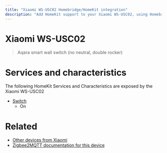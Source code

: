 ```yaml
---
title: "Xiaomi WS-USC02 Homebridge/HomeKit integration"
description: "Add HomeKit support to your Xiaomi WS-USC02, using Homebridge, Zigbee2MQTT and homebridge-z2m."
---
```

<!---
This file has been GENERATED using src/docgen/docgen.ts
DO NOT EDIT THIS FILE MANUALLY!
-->
# Xiaomi WS-USC02
> Aqara smart wall switch (no neutral, double rocker)


# Services and characteristics
The following HomeKit Services and Characteristics are exposed by
the Xiaomi WS-USC02

* [Switch](../../switch.md)
  * On


# Related
* [Other devices from Xiaomi](../index.md#xiaomi)
* [Zigbee2MQTT documentation for this device](https://www.zigbee2mqtt.io/devices/WS-USC02.html)